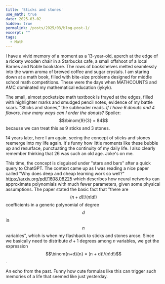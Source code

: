 ```yaml
---
title: 'Sticks and stones'
use_math: true
date: 2025-03-02
hidden: true
permalink: /posts/2025/03/blog-post-1/
excerpt: ""
tags:
  - Math
---
```



I have a vivid memory of a moment as a 13-year-old, aperch at the edge of a rickety wooden chair in a Starbucks cafe, a small offshoot of a local Barnes and Noble bookstore. The rows of bookshelves melted seamlessly into the warm aroma of brewed coffee and sugar crystals.
I am staring down at a math book, filled with bite-size problems designed for middle school math competitions. These were the days when MATHCOUNTS and AMC dominated my mathematical education (iykyk).

The small, almost pocketsize math textbook is frayed at the edges, filled with highlighter marks and smudged pencil notes, evidence of my battle scars. "Sticks and stones," the subheader reads. *If I have 6 donuts and 4 flavors, how many ways can I order the donuts?* Spoiler: $$\binom{9}{3} = 84$$ because we can treat this as 9 sticks and 3 stones.

14 years later, here I am again, seeing the concept of sticks and stones reemerge into my life again. It's funny how little moments like these bubble up and resurface, punctuating the continuity of my daily life. 
I also clearly remember thinking that 26 was such an old age. Joke's on me.

This time, the concept is disguised under "stars and bars" after a quick query to ChatGPT. The context came up as I was reading a nice paper called "Why does deep and cheap learning work so well?" <https://arxiv.org/pdf/1608.08225> which describes how neural networks can approximate polynomials with much fewer parameters, given some physical assumptions. The paper stated the basic fact that "there are $$(n + d)!/(n!d!)$$ coefficients in a generic polynomial of degree $$d$$ in $$n$$ variables", which is when my flashback to sticks and stones arose. Since we basically need to distribute $d+1$ degrees among $n$ variables, we get the expression $$\binom{n+d}{n} = (n + d)!/(n!d!)$$.

An echo from the past. Funny how cute formulas like this can trigger such memories of a life that seemed like just yesterday. 